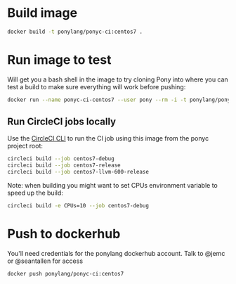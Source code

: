# Build image

```bash
docker build -t ponylang/ponyc-ci:centos7 .
```

# Run image to test

Will get you a bash shell in the image to try cloning Pony into where you can test a build to make sure everything will work before pushing:

```bash
docker run --name ponyc-ci-centos7 --user pony --rm -i -t ponylang/ponyc-ci:centos7 bash
```

## Run CircleCI jobs locally

Use the [CircleCI CLI](https://circleci.com/docs/2.0/local-cli/) to run the CI job using this image
from the ponyc project root:

```bash
circleci build --job centos7-debug
circleci build --job centos7-release
circleci build --job centos7-llvm-600-release
```
Note: when building you might want to set CPUs environment
variable to speed up the build:
```bash
circleci build -e CPUs=10 --job centos7-debug
```

# Push to dockerhub

You'll need credentials for the ponylang dockerhub account. Talk to @jemc or @seantallen for access

```bash
docker push ponylang/ponyc-ci:centos7
```
